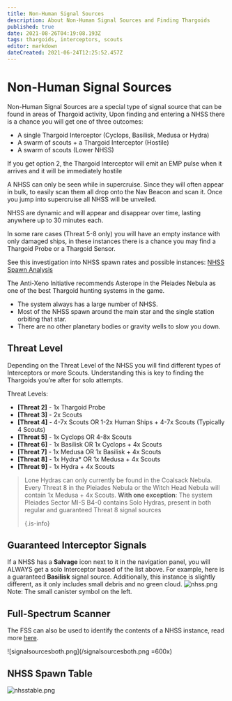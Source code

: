 ```yaml
---
title: Non-Human Signal Sources
description: About Non-Human Signal Sources and Finding Thargoids
published: true
date: 2021-08-26T04:19:08.193Z
tags: thargoids, interceptors, scouts
editor: markdown
dateCreated: 2021-06-24T12:25:52.457Z
---
```


# Non-Human Signal Sources
Non-Human Signal Sources are a special type of signal source that can be found in areas of Thargoid activity, Upon finding and entering a NHSS there is a chance you will get one of three outcomes:

- A single Thargoid Interceptor (Cyclops, Basilisk, Medusa or Hydra)
- A swarm of scouts + a Thargoid Interceptor (Hostile)
- A swarm of scouts (Lower NHSS)

If you get option 2, the Thargoid Interceptor will emit an EMP pulse when it arrives and it will be immediately hostile

A NHSS can only be seen while in supercruise. Since they will often appear in bulk, to easily scan them all drop onto the Nav Beacon and scan it. Once you jump into supercruise all NHSS will be unveiled.

NHSS are dynamic and will appear and disappear over time, lasting anywhere up to 30 minutes each.

In some rare cases (Threat 5-8 only) you will have an empty instance with only damaged ships, in these instances there is a chance you may find a Thargoid Probe or a Thargoid Sensor.

See this investigation into NHSS spawn rates and possible instances: [NHSS Spawn Analysis](https://docs.google.com/spreadsheets/d/e/2PACX-1vRbZ2vWwaUPZlSx9Olg8o8Ml0xGVXQ8Ks7wtYycWfXymCZjn30tvP76fc5ACM1mx_O0ZvYBqI6VW3sa/pubhtml)

The Anti-Xeno Initiative recommends Asterope in the Pleiades Nebula as one of the best Thargoid hunting systems in the game.

- The system always has a large number of NHSS.
- Most of the NHSS spawn around the main star and the single station orbiting that star.
- There are no other planetary bodies or gravity wells to slow you down.

## Threat Level
Depending on the Threat Level of the NHSS you will find different types of Interceptors or more Scouts. Understanding this is key to finding the Thargoids you’re after for solo attempts.

Threat Levels:

- **[Threat 2]** - 1x Thargoid Probe
- **[Threat 3]** - 2x Scouts
- **[Threat 4]** - 4-7x Scouts OR 1-2x Human Ships + 4-7x Scouts (Typically 4 Scouts)
- **[Threat 5]** - 1x Cyclops OR 4-8x Scouts
- **[Threat 6]** - 1x Basilisk OR 1x Cyclops + 4x Scouts
- **[Threat 7]** - 1x Medusa OR 1x Basilisk + 4x Scouts
- **[Threat 8]** - 1x Hydra* OR 1x Medusa + 4x Scouts
- **[Threat 9]** - 1x Hydra + 4x Scouts

> Lone Hydras can only currently be found in the Coalsack Nebula. Every Threat 8 in the Pleiades Nebula or the Witch Head Nebula will contain 1x Medusa + 4x Scouts. **With one exception**: The system Pleiades Sector MI-S B4-0 contains Solo Hydras, present in both regular and guaranteed Threat 8 signal sources 
> 
> {.is-info}

## Guaranteed Interceptor Signals
If a NHSS has a **Salvage** icon next to it in the navigation panel, you will ALWAYS get a solo Interceptor based of the list above. For example, here is a guaranteed **Basilisk** signal source. Additionally, this instance is slightly different, as it only includes small debris and no green cloud. ![nhss.png](/img/nhss.png) Note: The small canister symbol on the left.

## Full-Spectrum Scanner
The FSS can also be used to identify the contents of a NHSS instance, read more [here](https://wiki.antixenoinitiative.com/en/nhssviafss).

!\[signalsourcesboth.png\](/signalsourcesboth.png =600x)

## NHSS Spawn Table
![nhsstable.png](/img/nhsstable.png)